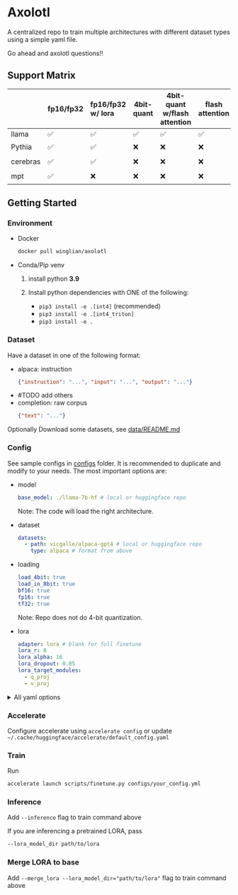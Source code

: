 # Axolotl

A centralized repo to train multiple architectures with different dataset types using a simple yaml file.

Go ahead and axolotl questions!!

## Support Matrix

|          | fp16/fp32 | fp16/fp32 w/ lora | 4bit-quant | 4bit-quant w/flash attention | flash attention | xformers attention |
|----------|:----------|:------------------|------------|------------------------------|-----------------|--------------------|
| llama    | ✅         | ✅                 | ✅          | ✅                            | ✅               | ✅                  |
| Pythia   | ✅         | ✅                 | ❌          | ❌                            | ❌               | ❓                  |
| cerebras | ✅         | ✅                 | ❌          | ❌                            | ❌               | ❓                  |
| mpt      | ✅         | ❌                 | ❌          | ❌                            | ❌               | ❓                  |


## Getting Started

### Environment

- Docker 
  ```bash
  docker pull winglian/axolotl
  ```

- Conda/Pip venv
  1. install python **3.9**

  2. Install python dependencies with ONE of the following:
      - `pip3 install -e .[int4]` (recommended)
      - `pip3 install -e .[int4_triton]`
      - `pip3 install -e .`

### Dataset

Have a dataset in one of the following format:

- alpaca: instruction
  ```json
  {"instruction": "...", "input": "...", "output": "..."}
  ```
- #TODO add others
- completion: raw corpus
  ```json
  {"text": "..."}
  ```

Optionally Download some datasets, see [data/README.md](data/README.md)

### Config

See sample configs in [configs](configs) folder. It is recommended to duplicate and modify to your needs. The most important options are:

- model
  ```yaml
  base_model: ./llama-7b-hf # local or huggingface repo
  ```
  Note: The code will load the right architecture.

- dataset
  ```yaml
  datasets:
    - path: vicgalle/alpaca-gpt4 # local or huggingface repo
      type: alpaca # format from above
  ```

- loading
  ```yaml
  load_4bit: true
  load_in_8bit: true
  bf16: true
  fp16: true
  tf32: true
  ```
  Note: Repo does not do 4-bit quantization.

- lora
  ```yaml
  adapter: lora # blank for full finetune
  lora_r: 8
  lora_alpha: 16
  lora_dropout: 0.05
  lora_target_modules:
    - q_proj
    - v_proj
  ```

<details>

<summary>All yaml options</summary>

```yaml
# this is the huggingface model that contains *.pt, *.safetensors, or *.bin files
# this can also be a relative path to a model on disk
base_model: ./llama-7b-hf
# you can specify an ignore pattern if the model repo contains more than 1 model type (*.pt, etc)
base_model_ignore_patterns:
# if the base_model repo on hf hub doesn't include configuration .json files,
# you can set that here, or leave this empty to default to base_model
base_model_config: ./llama-7b-hf
# If you want to specify the type of model to load, AutoModelForCausalLM is a good choice too
model_type: AutoModelForCausalLM
# Corresponding tokenizer for the model AutoTokenizer is a good choice
tokenizer_type: AutoTokenizer

# whether you are training a 4-bit quantized model
load_4bit: true
gptq_groupsize: 128 # group size
gptq_model_v1: false # v1 or v2

# this will attempt to quantize the model down to 8 bits and use adam 8 bit optimizer
load_in_8bit: true

# Use CUDA bf16
bf16: true
# Use CUDA fp16
fp16: true
# Use CUDA tf32
tf32: true

# a list of one or more datasets to finetune the model with
datasets:
  # this can be either a hf dataset, or relative path
  - path: vicgalle/alpaca-gpt4
  # The type of prompt to use for training. [alpaca, sharegpt, gpteacher, oasst, reflection]
    type: alpaca
# axolotl attempts to save the dataset as an arrow after packing the data together so
# subsequent training attempts load faster, relative path
dataset_prepared_path: data/last_run_prepared
# push prepared dataset to hub
push_dataset_to_hub: # repo path
# How much of the dataset to set aside as evaluation. 1 = 100%, 0.50 = 50%, etc
val_set_size: 0.04

# the maximum length of an input to train with, this should typically be less than 2048
# as most models have a token/context limit of 2048
sequence_len: 2048
# max sequence length to concatenate training samples together up to
# inspired by StackLLaMA. see https://huggingface.co/blog/stackllama#supervised-fine-tuning
max_packed_sequence_len: 1024

# if you want to use lora, leave blank to train all parameters in original model
adapter: lora
# if you already have a lora model trained that you want to load, put that here
# lora hyperparameters
lora_model_dir:
lora_r: 8
lora_alpha: 16
lora_dropout: 0.05
lora_target_modules:
  - q_proj
  - v_proj
#  - k_proj
#  - o_proj
#  - gate_proj
#  - down_proj
#  - up_proj
lora_modules_to_save:
#  - embed_tokens
#  - lm_head
lora_out_dir: # TODO: explain
lora_fan_in_fan_out: false

# wandb configuration if you're using it
wandb_project:
wandb_watch:
wandb_run_id:
wandb_log_model: # 'checkpoint'

# where to save the finished model to
output_dir: ./completed-model

# training hyperparameters
batch_size: 8
micro_batch_size: 2
eval_batch_size: 2
num_epochs: 3
warmup_steps: 100
learning_rate: 0.00003
logging_steps:

# whether to mask out or include the human's prompt from the training labels
train_on_inputs: false
# don't use this, leads to wonky training (according to someone on the internet)
group_by_length: false

# does not work with current implementation of 4-bit LoRA
gradient_checkpointing: false

# stop training after this many evaluation losses have increased in a row
# https://huggingface.co/transformers/v4.2.2/_modules/transformers/trainer_callback.html#EarlyStoppingCallback
early_stopping_patience: 3
# specify a scheduler to use with the optimizer. only one_cycle is supported currently
lr_scheduler:
# specify optimizer
optimizer:
# specify weight decay
weight_decay:

# whether to use xformers attention patch https://github.com/facebookresearch/xformers:
xformers_attention:
# whether to use flash attention patch https://github.com/HazyResearch/flash-attention:
flash_attention:

# resume from a specific checkpoint dir
resume_from_checkpoint:
# if resume_from_checkpoint isn't set and you simply want it to start where it left off
# be careful with this being turned on between different models
auto_resume_from_checkpoints: false

# don't mess with this, it's here for accelerate and torchrun
local_rank:

# add or change special tokens
special_tokens:
  # bos_token: "<s>"
  # eos_token: "</s>"
  # unk_token: "<unk>"
# add extra tokens
tokens:

# FSDP
fsdp:
fsdp_config:

# Deepspeed
deepspeed:

# TODO
torchdistx_path:

# Debug mode
debug:
```

</details>

### Accelerate

Configure accelerate using `accelerate config` or update `~/.cache/huggingface/accelerate/default_config.yaml`

### Train

Run
```bash
accelerate launch scripts/finetune.py configs/your_config.yml
```

### Inference

Add `--inference` flag to train command above

If you are inferencing a pretrained LORA, pass 
```bash
--lora_model_dir path/to/lora
```

### Merge LORA to base

Add `--merge_lora --lora_model_dir="path/to/lora"` flag to train command above

